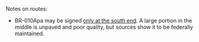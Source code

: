Notes on routes:
* BR-010Apa may be signed [only at the south end](https://www.google.com/maps/@-9.9470414,-47.9882976,3a,15.4y,23.23h,83.14t/data=!3m6!1e1!3m4!1sg06hWVDzU0fclcsYYV6xJQ!2e0!7i16384!8i8192?entry=ttu). A large portion in the middle is unpaved and poor quality, but sources show it to be federally maintained.
